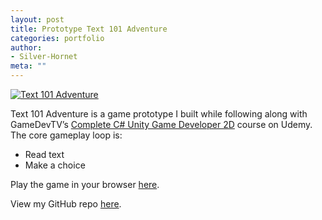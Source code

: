 ```yaml
---
layout: post
title: Prototype Text 101 Adventure
categories: portfolio
author:
- Silver-Hornet
meta: ""
---
```


[![Text 101 Adventure]({{site.url}}/text-101-adventure)](https://play.unity.com/mg/other/gamedevtv-s-text101-adventure-game)

Text 101 Adventure is a game prototype I built while following along with GameDevTV’s [Complete C# Unity Game Developer 2D](https://www.udemy.com/course/unitycourse/) course on Udemy. The core gameplay loop is:

- Read text
- Make a choice

Play the game in your browser [here](https://play.unity.com/mg/other/gamedevtv-s-text101-adventure-game).

View my GitHub repo [here](https://github.com/silver-hornet/gamedevtv-text101).